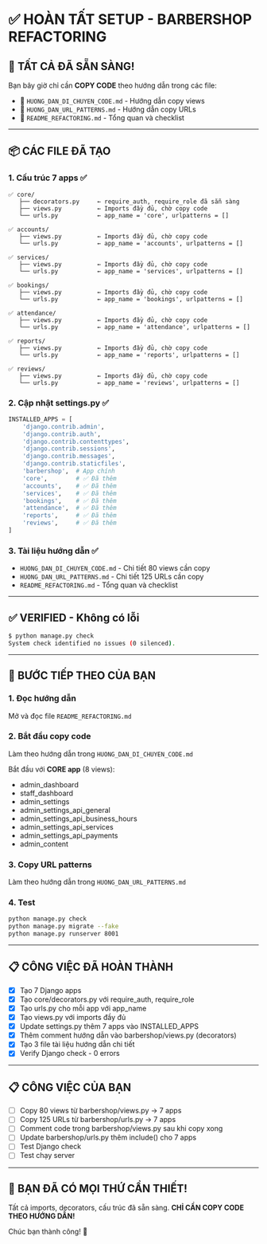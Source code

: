 # ✅ HOÀN TẤT SETUP - BARBERSHOP REFACTORING

## 🎉 TẤT CẢ ĐÃ SẴN SÀNG!

Bạn bây giờ chỉ cần **COPY CODE** theo hướng dẫn trong các file:
- 📘 `HUONG_DAN_DI_CHUYEN_CODE.md` - Hướng dẫn copy views
- 📗 `HUONG_DAN_URL_PATTERNS.md` - Hướng dẫn copy URLs
- 📙 `README_REFACTORING.md` - Tổng quan và checklist

---

## 📦 CÁC FILE ĐÃ TẠO

### 1. Cấu trúc 7 apps ✅
```
✅ core/
   ├── decorators.py     ← require_auth, require_role đã sẵn sàng
   ├── views.py          ← Imports đầy đủ, chờ copy code
   └── urls.py           ← app_name = 'core', urlpatterns = []

✅ accounts/
   ├── views.py          ← Imports đầy đủ, chờ copy code
   └── urls.py           ← app_name = 'accounts', urlpatterns = []

✅ services/
   ├── views.py          ← Imports đầy đủ, chờ copy code
   └── urls.py           ← app_name = 'services', urlpatterns = []

✅ bookings/
   ├── views.py          ← Imports đầy đủ, chờ copy code
   └── urls.py           ← app_name = 'bookings', urlpatterns = []

✅ attendance/
   ├── views.py          ← Imports đầy đủ, chờ copy code
   └── urls.py           ← app_name = 'attendance', urlpatterns = []

✅ reports/
   ├── views.py          ← Imports đầy đủ, chờ copy code
   └── urls.py           ← app_name = 'reports', urlpatterns = []

✅ reviews/
   ├── views.py          ← Imports đầy đủ, chờ copy code
   └── urls.py           ← app_name = 'reviews', urlpatterns = []
```

### 2. Cập nhật settings.py ✅
```python
INSTALLED_APPS = [
    'django.contrib.admin',
    'django.contrib.auth',
    'django.contrib.contenttypes',
    'django.contrib.sessions',
    'django.contrib.messages',
    'django.contrib.staticfiles',
    'barbershop',  # App chính
    'core',        # ✅ Đã thêm
    'accounts',    # ✅ Đã thêm
    'services',    # ✅ Đã thêm
    'bookings',    # ✅ Đã thêm
    'attendance',  # ✅ Đã thêm
    'reports',     # ✅ Đã thêm
    'reviews',     # ✅ Đã thêm
]
```

### 3. Tài liệu hướng dẫn ✅
- `HUONG_DAN_DI_CHUYEN_CODE.md` - Chi tiết 80 views cần copy
- `HUONG_DAN_URL_PATTERNS.md` - Chi tiết 125 URLs cần copy
- `README_REFACTORING.md` - Tổng quan và checklist

---

## ✅ VERIFIED - Không có lỗi

```bash
$ python manage.py check
System check identified no issues (0 silenced).
```

---

## 🚀 BƯỚC TIẾP THEO CỦA BẠN

### 1. Đọc hướng dẫn
Mở và đọc file `README_REFACTORING.md`

### 2. Bắt đầu copy code
Làm theo hướng dẫn trong `HUONG_DAN_DI_CHUYEN_CODE.md`

Bắt đầu với **CORE app** (8 views):
- admin_dashboard
- staff_dashboard
- admin_settings
- admin_settings_api_general
- admin_settings_api_business_hours
- admin_settings_api_services
- admin_settings_api_payments
- admin_content

### 3. Copy URL patterns
Làm theo hướng dẫn trong `HUONG_DAN_URL_PATTERNS.md`

### 4. Test
```bash
python manage.py check
python manage.py migrate --fake
python manage.py runserver 8001
```

---

## 📋 CÔNG VIỆC ĐÃ HOÀN THÀNH

- [x] Tạo 7 Django apps
- [x] Tạo core/decorators.py với require_auth, require_role
- [x] Tạo urls.py cho mỗi app với app_name
- [x] Tạo views.py với imports đầy đủ
- [x] Update settings.py thêm 7 apps vào INSTALLED_APPS
- [x] Thêm comment hướng dẫn vào barbershop/views.py (decorators)
- [x] Tạo 3 file tài liệu hướng dẫn chi tiết
- [x] Verify Django check - 0 errors

---

## 📋 CÔNG VIỆC CỦA BẠN

- [ ] Copy 80 views từ barbershop/views.py → 7 apps
- [ ] Copy 125 URLs từ barbershop/urls.py → 7 apps
- [ ] Comment code trong barbershop/views.py sau khi copy xong
- [ ] Update barbershop/urls.py thêm include() cho 7 apps
- [ ] Test Django check
- [ ] Test chạy server

---

## 💪 BẠN ĐÃ CÓ MỌI THỨ CẦN THIẾT!

Tất cả imports, decorators, cấu trúc đã sẵn sàng.
**CHỈ CẦN COPY CODE THEO HƯỚNG DẪN!**

Chúc bạn thành công! 🎉
